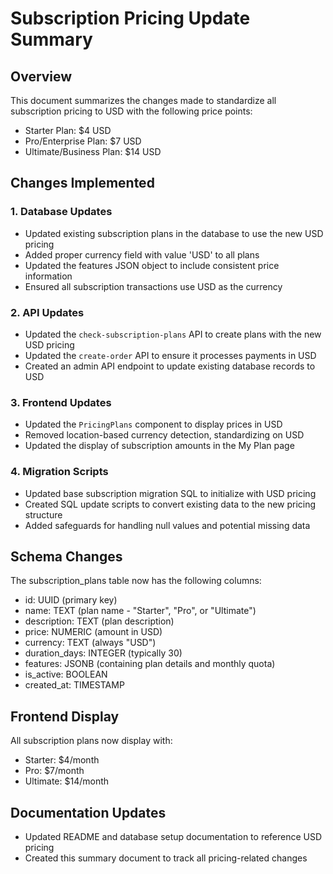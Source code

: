 # Subscription Pricing Update Summary

## Overview
This document summarizes the changes made to standardize all subscription pricing to USD with the following price points:
- Starter Plan: $4 USD
- Pro/Enterprise Plan: $7 USD 
- Ultimate/Business Plan: $14 USD

## Changes Implemented

### 1. Database Updates
- Updated existing subscription plans in the database to use the new USD pricing
- Added proper currency field with value 'USD' to all plans
- Updated the features JSON object to include consistent price information
- Ensured all subscription transactions use USD as the currency

### 2. API Updates
- Updated the `check-subscription-plans` API to create plans with the new USD pricing
- Updated the `create-order` API to ensure it processes payments in USD
- Created an admin API endpoint to update existing database records to USD

### 3. Frontend Updates
- Updated the `PricingPlans` component to display prices in USD
- Removed location-based currency detection, standardizing on USD
- Updated the display of subscription amounts in the My Plan page

### 4. Migration Scripts
- Updated base subscription migration SQL to initialize with USD pricing
- Created SQL update scripts to convert existing data to the new pricing structure
- Added safeguards for handling null values and potential missing data

## Schema Changes
The subscription_plans table now has the following columns:
- id: UUID (primary key)
- name: TEXT (plan name - "Starter", "Pro", or "Ultimate")
- description: TEXT (plan description)
- price: NUMERIC (amount in USD)
- currency: TEXT (always "USD")
- duration_days: INTEGER (typically 30)
- features: JSONB (containing plan details and monthly quota)
- is_active: BOOLEAN
- created_at: TIMESTAMP

## Frontend Display
All subscription plans now display with:
- Starter: $4/month
- Pro: $7/month
- Ultimate: $14/month

## Documentation Updates
- Updated README and database setup documentation to reference USD pricing
- Created this summary document to track all pricing-related changes 